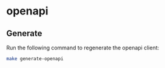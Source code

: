 # openapi

## Generate

Run the following command to regenerate the openapi client:

```bash
make generate-openapi
```
